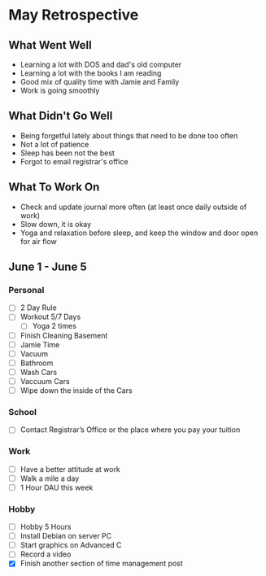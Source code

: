 # May Retrospective
## What Went Well
* Learning a lot with DOS and dad's old computer
* Learning a lot with the books I am reading
* Good mix of quality time with Jamie and Family
* Work is going smoothly

## What Didn't Go Well
* Being forgetful lately about things that need to be done too often
* Not a lot of patience
* Sleep has been not the best
* Forgot to email registrar's office

## What To Work On
* Check and update journal more often (at least once daily outside of work)
* Slow down, it is okay
* Yoga and relaxation before sleep, and keep the window and door open for air flow

## June 1 - June 5
### Personal
- [ ] 2 Day Rule
- [ ] Workout 5/7 Days
  - [ ] Yoga 2 times 
- [ ] Finish Cleaning Basement 
- [ ] Jamie Time
- [ ] Vacuum
- [ ] Bathroom
- [ ] Wash Cars
- [ ] Vaccuum Cars
- [ ] Wipe down the inside of the Cars

### School
- [ ] Contact Registrar’s Office or the place where you pay your tuition

### Work 
- [ ] Have a better attitude at work
- [ ] Walk a mile a day
- [ ] 1 Hour DAU this week

### Hobby
- [ ] Hobby 5 Hours
- [ ] Install Debian on server PC 
- [ ] Start graphics on Advanced C
- [ ] Record a video 
- [X] Finish another section of time management post 
